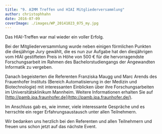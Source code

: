 ```yaml
---
title: "9. AIMM Treffen und HIAI Mitgliederversammlung"
author: christophhahn
date: 2016-07-09
coverImage: ./images/WP_20141023_075_my.jpg
---
```


Das HIAI-Treffen war mal wieder ein voller Erfolg.

Bei der Mitgliederversammlung wurde neben einigen förmlichen Punkten die diesjährige Jury gewählt, die es nun zur Aufgabe hat den diesjährigen vom HIAI gestifteten Preis in Höhe von 500 € für die hervorragendste Forschungsarbeit im Rahmen des Ba­che­lor­stu­di­en­gangs der Angewandten Informatik zu vergeben.

Danach begeisterten die Referenten Franziska Maugg und Marc Arends des Frauenhofer Instituts (Bereich Automatisierung in der Medizin und Biotechnologie) mit interessanten Einblicken über ihre Forschungsarbeiten im Universitätsklinikum Mannheim. Weitere Informationen erhalten Sie auf [http://pamb.ipa.fraunhofer.de](http://pamb.ipa.fraunhofer.de/).

Im Anschluss gab es, wie immer, viele interessante Gespräche und es herrschte ein reger Erfahrungsaustausch unter allen Teilnehmern.

Wir bedanken uns herzlich bei den Referenten und allen Teilnehmern und freuen uns schon jetzt auf das nächste Event.

